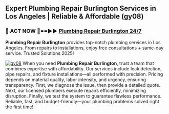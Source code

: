 ## Expert Plumbing Repair Burlington Services in Los Angeles | Reliable & Affordable (gy08)  

<h3>🚿 ACT NOW 🌟==►► <a href="https://tinyurl.com/2ne6vx2x" rel="nofollow">Plumbing Repair Burlington 24/7</a></h3>

**Plumbing Repair Burlington** provides top-notch plumbing services in Los Angeles. From repairs to installations, enjoy free consultations + same-day service. Trusted Solutions 2025!

[![gy08](https://i.imgur.com/4PFF4AK.jpeg)](https://tinyurl.com/2ne6vx2x)
When you need **Plumbing Repair Burlington**, trust a team that combines expertise with affordability. Our services include leak detection, pipe repairs, and fixture installations—all performed with precision. Pricing depends on material quality, labor intensity, and urgency, ensuring transparency. First, we diagnose the issue, then provide a detailed quote. Next, our licensed plumbers execute repairs efficiently, minimizing disruption. Finally, we test the system to guarantee flawless performance. Reliable, fast, and budget-friendly—your plumbing problems solved right the first time!